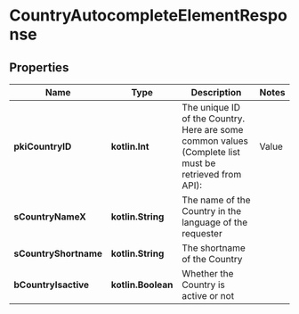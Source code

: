 
# CountryAutocompleteElementResponse

## Properties
Name | Type | Description | Notes
------------ | ------------- | ------------- | -------------
**pkiCountryID** | **kotlin.Int** | The unique ID of the Country.  Here are some common values (Complete list must be retrieved from API):  |Value|Description| |-|-| |1|Canada| |2|United-States| | 
**sCountryNameX** | **kotlin.String** | The name of the Country in the language of the requester | 
**sCountryShortname** | **kotlin.String** | The shortname of the Country | 
**bCountryIsactive** | **kotlin.Boolean** | Whether the Country is active or not | 




